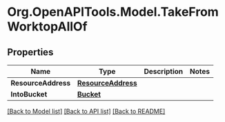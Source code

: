 # Org.OpenAPITools.Model.TakeFromWorktopAllOf

## Properties

| Name                | Type                                      | Description | Notes |
| ------------------- | ----------------------------------------- | ----------- | ----- |
| **ResourceAddress** | [**ResourceAddress**](ResourceAddress.md) |             |
| **IntoBucket**      | [**Bucket**](Bucket.md)                   |             |

[[Back to Model list]](../README.md#documentation-for-models)
[[Back to API list]](../README.md#documentation-for-api-endpoints)
[[Back to README]](../README.md)
